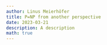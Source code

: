 ```yaml
---
author: Linus Meierhöfer
title: P=NP from another perspective
date: 2023-03-21
description: A description
math: true
---
```


